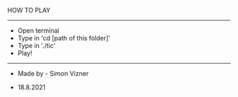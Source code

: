 HOW TO PLAY

------------------------------------------------
* Open terminal
* Type in 'cd [path of this folder]'
* Type in './tic'
* Play!
------------------------------------------------
* Made by - Simon Vizner

* 18.8.2021
